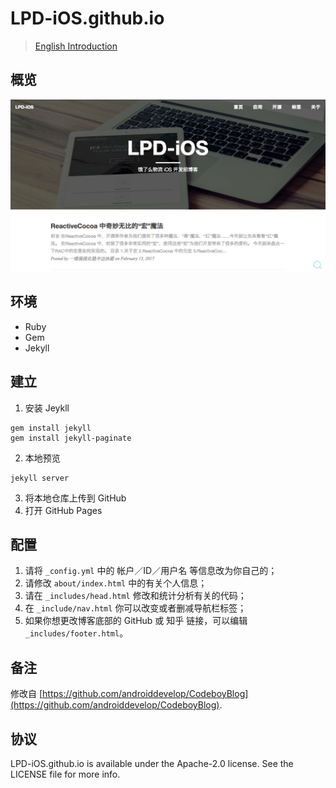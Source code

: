 # LPD-iOS.github.io

> [English Introduction](https://github.com/LPD-iOS/LPD-iOS.github.io/blob/master/README.md)

## 概览

![lpd-ios.github.io](lpd-ios.github.io.png)

## 环境

- Ruby
- Gem
- Jekyll

## 建立

1. 安装 Jeykll
	
```
gem install jekyll
gem install jekyll-paginate
```

2. 本地预览

```
jekyll server
```

3. 将本地仓库上传到 GitHub
4. 打开 GitHub Pages

## 配置

1. 请将 `_config.yml` 中的 帐户／ID／用户名 等信息改为你自己的；
2. 请修改 `about/index.html` 中的有关个人信息；
3. 请在 `_includes/head.html` 修改和统计分析有关的代码；
4. 在 `_include/nav.html` 你可以改变或者删减导航栏标签；
5. 如果你想更改博客底部的 GitHub 或 知乎 链接，可以编辑 `_includes/footer.html`。

## 备注

修改自 [https://github.com/androiddevelop/CodeboyBlog](https://github.com/androiddevelop/CodeboyBlog).

## 协议

LPD-iOS.github.io is available under the Apache-2.0 license. See the LICENSE file for more info.

